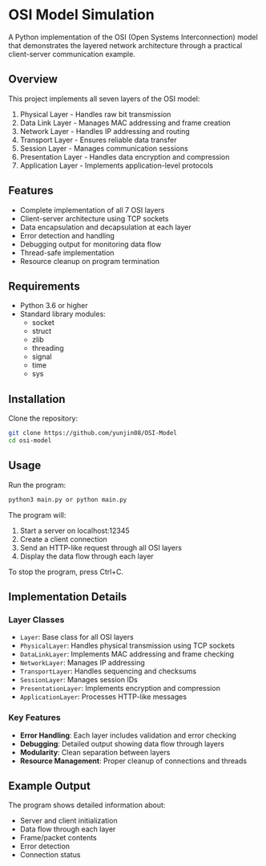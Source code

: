 # OSI Model Simulation

A Python implementation of the OSI (Open Systems Interconnection) model that demonstrates the layered network architecture through a practical client-server communication example.

## Overview

This project implements all seven layers of the OSI model:
1. Physical Layer - Handles raw bit transmission
2. Data Link Layer - Manages MAC addressing and frame creation
3. Network Layer - Handles IP addressing and routing
4. Transport Layer - Ensures reliable data transfer
5. Session Layer - Manages communication sessions
6. Presentation Layer - Handles data encryption and compression
7. Application Layer - Implements application-level protocols

## Features

- Complete implementation of all 7 OSI layers
- Client-server architecture using TCP sockets
- Data encapsulation and decapsulation at each layer
- Error detection and handling
- Debugging output for monitoring data flow
- Thread-safe implementation
- Resource cleanup on program termination

## Requirements

- Python 3.6 or higher
- Standard library modules:
  - socket
  - struct
  - zlib
  - threading
  - signal
  - time
  - sys

## Installation

Clone the repository:
```bash
git clone https://github.com/yunjin08/OSI-Model
cd osi-model
```

## Usage

Run the program:
```bash
python3 main.py or python main.py
```

The program will:
1. Start a server on localhost:12345
2. Create a client connection
3. Send an HTTP-like request through all OSI layers
4. Display the data flow through each layer

To stop the program, press Ctrl+C.

## Implementation Details

### Layer Classes

- `Layer`: Base class for all OSI layers
- `PhysicalLayer`: Handles physical transmission using TCP sockets
- `DataLinkLayer`: Implements MAC addressing and frame checking
- `NetworkLayer`: Manages IP addressing
- `TransportLayer`: Handles sequencing and checksums
- `SessionLayer`: Manages session IDs
- `PresentationLayer`: Implements encryption and compression
- `ApplicationLayer`: Processes HTTP-like messages

### Key Features

- **Error Handling**: Each layer includes validation and error checking
- **Debugging**: Detailed output showing data flow through layers
- **Modularity**: Clean separation between layers
- **Resource Management**: Proper cleanup of connections and threads

## Example Output

The program shows detailed information about:
- Server and client initialization
- Data flow through each layer
- Frame/packet contents
- Error detection
- Connection status

